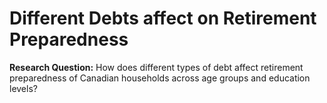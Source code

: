 # Different Debts affect on Retirement Preparedness

**Research Question:** How does different types of debt affect retirement preparedness of Canadian households across age groups and education levels?
